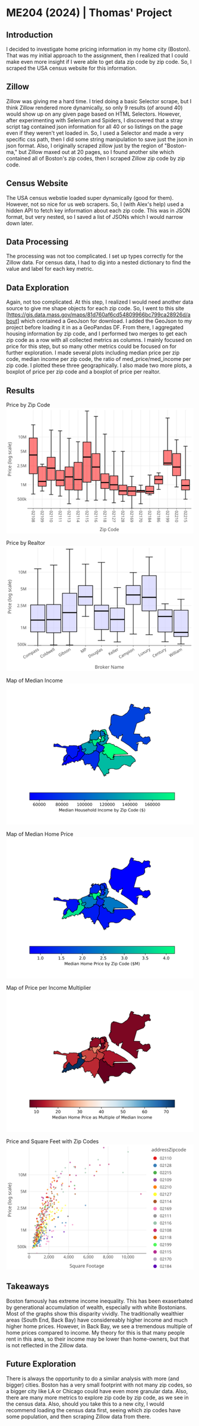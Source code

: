 # ME204 (2024) | Thomas' Project

## Introduction

I decided to investigate home pricing information in my home city (Boston). That was my initial approach to the assignment, then I realized that I could make even more insight if I were able to get data zip code by zip code. So, I scraped the USA census website for this information.

## Zillow

Zillow was giving me a hard time. I tried doing a basic Selector scrape, but I think Zillow rendered more dynamically, so only 9 results (of around 40) would show up on any given page based on HTML Selectors. However, after experimenting with Selenium and Spiders, I discovered that a stray script tag contained json information for all 40 or so listings on the page even if they weren't yet loaded in. So, I used a Selector and made a very specific css path, then I did some string manipulation to save just the json in json format. Also, I originally scraped zillow just by the region of "Boston-ma," but Zillow maxed out at 20 pages, so I found another site which contained all of Boston's zip codes, then I scraped Zillow zip code by zip code. 

## Census Website

The USA census webstie loaded super dynamically (good for them). However, not so nice for us web scrapers. So, I (with Alex's help) used a hidden API to fetch key information about each zip code. This was in JSON format, but very nested, so I saved a list of JSONs which I would narrow down later. 

## Data Processing

The processing was not too complicated. I set up types correctly for the Zillow data. For census data, I had to dig into a nested dictionary to find the value and label for each key metric. 

## Data Exploration

Again, not too complicated. At this step, I realized I would need another data source to give me shape objects for each zip code. So, I went to this site [https://gis.data.mass.gov/maps/81d760af6cd54809966bc799ca28926d/about] which contained a GeoJson for download. I added the GeoJson to my project before loading it in as a GeoPandas DF. From there, I aggregated housing information by zip code, and I performed two merges to get each zip code as a row with all collected metrics as columns. I mainly focused on price for this step, but so many other metrics could be focused on for further exploration. I made several plots including median price per zip code, median income per zip code, the ratio of med_price/med_income per zip code. I plotted these three geographically. I also made two more plots, a boxplot of price per zip code and a boxplot of price per realtor. 

## Results
Price by Zip Code
![Price by Zipcode](./figures/zip_prices.svg)

Price by Realtor
![Realtor](./figures/realtor.svg)

Map of Median Income
![Median Income Map](./figures/median_income.svg)


Map of Median Home Price
![Median Price Map](./figures/median_home_price.svg)

Map of Price per Income Multiplier
![Home Multiplier](./figures/home_multiplier.svg)

Price and Square Feet with Zip Codes
![Price and Square Feet with Zip Codes](./figures/sqft_price.svg)


## Takeaways
Boston famously has extreme income inequality. This has been exaserbated by generational accumulation of wealth, especially with white Bostonians. Most of the graphs show this disparity vividly. The traditionally wealthier areas (South End, Back Bay) have considereably higher income and much higher home prices. However, in Back Bay, we see a tremendous multiple of home prices compared to income. My theory for this is that many people rent in this area, so their income may be lower than home-owners, but that is not reflected in the Zillow data. 

## Future Exploration
There is always the opportunity to do a similar analysis with more (and bigger) cities. Boston has a very small footprint with not many zip codes, so a bigger city like LA or Chicago could have even more granular data. Also, there are many more metrics to explore zip code by zip code, as we see in the census data. Also, should you take this to a new city, I would recommend loading the census data first, seeing which zip codes have some population, and then scraping Zillow data from there. 
